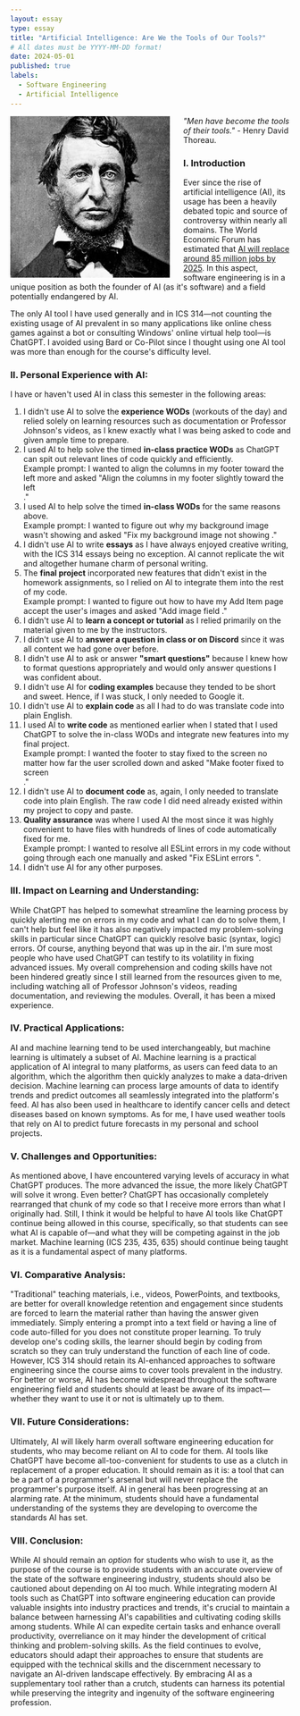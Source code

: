 ```yaml
---
layout: essay
type: essay
title: "Artificial Intelligence: Are We the Tools of Our Tools?"
# All dates must be YYYY-MM-DD format!
date: 2024-05-01
published: true
labels:
  - Software Engineering
  - Artificial Intelligence
---
```

<p>
  <img style="margin-right: 1.5rem" align="left" height="auto" width="286" src="../img/thoreau.jpg" />
  <em>"Men have become the tools of their tools."</em> - Henry David Thoreau.
</p>

### I. Introduction

  Ever since the rise of artificial intelligence (AI), its usage has been a heavily debated topic and source of controversy within nearly all domains. The World Economic Forum has estimated that [AI will replace around 85 million jobs by 2025](https://www.weforum.org/press/2020/10/recession-and-automation-changes-our-future-of-work-but-there-are-jobs-coming-report-says-52c5162fce/). In this aspect, software engineering is in a unique position as both the founder of AI (as it's software) and a field potentially endangered by AI.

The only AI tool I have used generally and in ICS 314—not counting the existing usage of AI prevalent in so many applications like online chess games against a bot or consulting Windows' online virtual help tool—is ChatGPT. I avoided using Bard or Co-Pilot since I thought using one AI tool was more than enough for the course's difficulty level.

### II. Personal Experience with AI:
I have or haven't used AI in class this semester in the following areas:

1. I didn't use AI to solve the **experience WODs** (workouts of the day) and relied solely on learning resources such as documentation or Professor Johnson's videos, as I knew exactly what I was being asked to code and given ample time to prepare.
2. I used AI to help solve the timed **in-class practice WODs** as ChatGPT can spit out relevant lines of code quickly and efficiently.\
   Example prompt: I wanted to align the columns in my footer toward the left more and asked "Align the columns in my footer slightly toward the left <footer code>."
3. I used AI to help solve the timed **in-class WODs** for the same reasons above.\
   Example prompt: I wanted to figure out why my background image wasn't showing and asked "Fix my background image not showing <landing page code and style.css code>."
4. I didn't use AI to write **essays** as I have always enjoyed creative writing, with the ICS 314 essays being no exception. AI cannot replicate the wit and altogether humane charm of personal writing.
5. The **final project** incorporated new features that didn't exist in the homework assignments, so I relied on AI to integrate them into the rest of my code.\
   Example prompt: I wanted to figure out how to have my Add Item page accept the user's images and asked "Add image field <Add Item page code and Lost Object component code>."
6. I didn't use AI to **learn a concept or tutorial** as I relied primarily on the material given to me by the instructors.
7. I didn't use AI to **answer a question in class or on Discord** since it was all content we had gone over before.
8. I didn't use AI to ask or answer **"smart questions"** because I knew how to format questions appropriately and would only answer questions I was confident about.
9. I didn't use AI for **coding examples** because they tended to be short and sweet. Hence, if I was stuck, I only needed to Google it.
10. I didn't use AI to **explain code** as all I had to do was translate code into plain English.
11. I used AI to **write code** as mentioned earlier when I stated that I used ChatGPT to solve the in-class WODs and integrate new features into my final project.\
    Example prompt: I wanted the footer to stay fixed to the screen no matter how far the user scrolled down and asked "Make footer fixed to screen <footer code>." 
12. I didn't use AI to **document code** as, again, I only needed to translate code into plain English. The raw code I did need already existed within my project to copy and paste.
13. **Quality assurance** was where I used AI the most since it was highly convenient to have files with hundreds of lines of code automatically fixed for me.\
    Example prompt: I wanted to resolve all ESLint errors in my code without going through each one manually and asked "Fix ESLint errors <file with ESLint errors>".
14. I didn't use AI for any other purposes.

### III. Impact on Learning and Understanding:

  While ChatGPT has helped to somewhat streamline the learning process by quickly alerting me on errors in my code and what I can do to solve them, I can't help but feel like it has also negatively impacted my problem-solving skills in particular since ChatGPT can quickly resolve basic (syntax, logic) errors. Of course, anything beyond that was up in the air. I'm sure most people who have used ChatGPT can testify to its volatility in fixing advanced issues. My overall comprehension and coding skills have not been hindered greatly since I still learned from the resources given to me, including watching all of Professor Johnson's videos, reading documentation, and reviewing the modules. Overall, it has been a mixed experience.

### IV. Practical Applications:

  AI and machine learning tend to be used interchangeably, but machine learning is ultimately a subset of AI. Machine learning is a practical application of AI integral to many platforms, as users can feed data to an algorithm, which the algorithm then quickly analyzes to make a data-driven decision. Machine learning can process large amounts of data to identify trends and predict outcomes all seamlessly integrated into the platform's feed. AI has also been used in healthcare to identify cancer cells and detect diseases based on known symptoms. As for me, I have used weather tools that rely on AI to predict future forecasts in my personal and school projects.

### V. Challenges and Opportunities:

  As mentioned above, I have encountered varying levels of accuracy in what ChatGPT produces. The more advanced the issue, the more likely ChatGPT will solve it wrong. Even better? ChatGPT has occasionally completely rearranged that chunk of my code so that I receive more errors than what I originally had. Still, I think it would be helpful to have AI tools like ChatGPT continue being allowed in this course, specifically, so that students can see what AI is capable of—and what they will be competing against in the job market. Machine learning (ICS 235, 435, 635) should continue being taught as it is a fundamental aspect of many platforms.

### VI. Comparative Analysis:

 "Traditional" teaching materials, i.e., videos, PowerPoints, and textbooks, are better for overall knowledge retention and engagement since students are forced to learn the material rather than having the answer given immediately. Simply entering a prompt into a text field or having a line of code auto-filled for you does not constitute proper learning. To truly develop one's coding skills, the learner should begin by coding from scratch so they can truly understand the function of each line of code. However, ICS 314 should retain its AI-enhanced approaches to software engineering since the course aims to cover tools prevalent in the industry. For better or worse, AI has become widespread throughout the software engineering field and students should at least be aware of its impact—whether they want to use it or not is ultimately up to them.

### VII. Future Considerations:

  Ultimately, AI will likely harm overall software engineering education for students, who may become reliant on AI to code for them. AI tools like ChatGPT have become all-too-convenient for students to use as a clutch in replacement of a proper education. It should remain as it is: a tool that can be a part of a programmer's arsenal but will never replace the programmer's purpose itself. AI in general has been progressing at an alarming rate. At the minimum, students should have a fundamental understanding of the systems they are developing to overcome the standards AI has set.

### VIII. Conclusion:

  While AI should remain an *option* for students who wish to use it, as the purpose of the course is to provide students with an accurate overview of the state of the software engineering industry, students should also be cautioned about depending on AI too much. While integrating modern AI tools such as ChatGPT into software engineering education can provide valuable insights into industry practices and trends, it's crucial to maintain a balance between harnessing AI's capabilities and cultivating coding skills among students. While AI can expedite certain tasks and enhance overall productivity, overreliance on it may hinder the development of critical thinking and problem-solving skills. As the field continues to evolve, educators should adapt their approaches to ensure that students are equipped with the technical skills and the discernment necessary to navigate an AI-driven landscape effectively. By embracing AI as a supplementary tool rather than a crutch, students can harness its potential while preserving the integrity and ingenuity of the software engineering profession.
